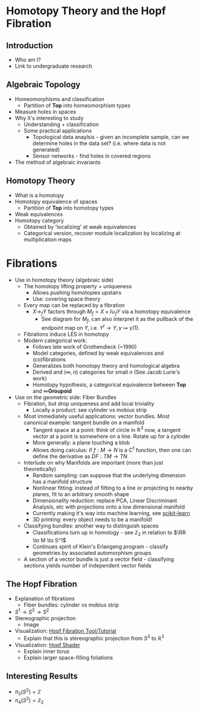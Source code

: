 # Homotopy Theory and the Hopf Fibration

## Introduction
- Who am I?
- Link to undergraduate research


## Algebraic Topology
- Homeomorphisms and classification
	- Partition of $\mathbf{Top}$ into homeomorphism types
- Measure holes in spaces
- Why it's interesting to study
	- Understanding + classification
	- Some practical applications
		- Topological data anaylsis - given an incomplete sample, can we determine holes in the data set? (i.e. where data is not generated)
		- Sensor networks - find holes in covered regions
- The method of algebraic invariants



## Homotopy Theory
- What is a homotopy
- Homotopy equivalence of spaces
	- Partition of $\mathbf{Top}$ into homotopy types
- Weak equivalences
- Homotopy category
	- Obtained by 'localizing' at weak equivalences
	- Categorical version, recover module localization by localizing at multiplication maps

# Fibrations
- Use in homotopy theory (algebraic side)
	- The homotopy lifting property + uniqueness
		- Allows pushing homotopies upstairs
		- Use: covering space theory
	- Every map can be replaced by a fibration
		- $X \to_f Y$ factors through $M_f = X \times I \cup_f Y$ via a homotopy equivalence
			- See diagram for $M_f$, can also interpret it as the pullback of the endpoint map on $Y$, i.e. $Y^I \to Y, \gamma \mapsto \gamma(1)$.
	- Fibrations induce LES in homotopy
	- Modern categorical work:
		- Follows late work of Grothendieck (~1990)
		- Model categories, defined by weak equivalences and (co)fibrations
		- Generalizes both homotopy theory and homological algebra
		- Derived and $(\infty, n)$ categories for small  $n$ (See Jacob Lurie's work)
		- Homotopy hypothesis, a categorical equivalence between $\mathbf{Top}$ and $\infty\mathbf{Groupoid}$
- Use on the geometric side: Fiber Bundles
	- Fibration, but drop uniqueness and add local triviality
		- Locally a product: see cylinder vs mobius strip
	- Most immediately useful applications: vector bundles. Most canonical example: tangent bundle on a manifold
		- Tangent space at a point: think of circle in $\mathbb{R}^3$ now, a tangent vector at a point is somewhere on a line. Rotate up for a cylinder
		- More generally: a plane touching a blob
		- Allows doing calculus: if $f: M \to N$ is a $C^1$ function, then one can define the derivative as $DF: TM \to TN$
	- Interlude on why Manifolds are important (more than just theoretically)
		- Random sampling: can suppose that the underlying dimension has a manifold structure
		- Nonlinear fitting: instead of fitting to a line or projecting to nearby planes, fit to an arbitrary smooth shape
		- Dimensionality reduction: replace PCA, Linear Discriminant Analysis, etc with projections onto a low dimensional manifold
		- Currently making it's way into machine learning, see [scikit-learn](http://scikit-learn.org/stable/modules/manifold.html)
		- 3D printing: every object needs to be a manifold!
	- Classifying bundles: another way to distinguish spaces
		- Classifications turn up in homology - see $\mathbb{Z}_2$ in relation to $\RR \to M \to S^1$
		- Continues spirit of Klein's Erlangeng program - classify geometries by associated automorphism groups
	- A section of a vector bundle is just a vector field - classifying sections yields number of independent vector fields

## The Hopf Fibration
- Explanation of fibrations
	- Fiber bundles: cylinder vs mobius strip
- $S^1 \to S^3 \to S^2$
- Stereographic projection
	- Image
- Visualization: [Hopf Fibration Tool/Tutorial](http://philogb.github.io/page/hopf/)
	- Explain that this is stereographic projection from $S^3$ to $\mathbb{R}^3$
- Visualization: [Hopf Shader](https://www.shadertoy.com/view/MstfDs)
	- Explain inner torus
	- Explain larger space-filling foliations

## Interesting Results
- $\pi_3(S^2) = \mathbb{Z}$
- $\pi_4(S^2) = \mathbb{Z}_2$
